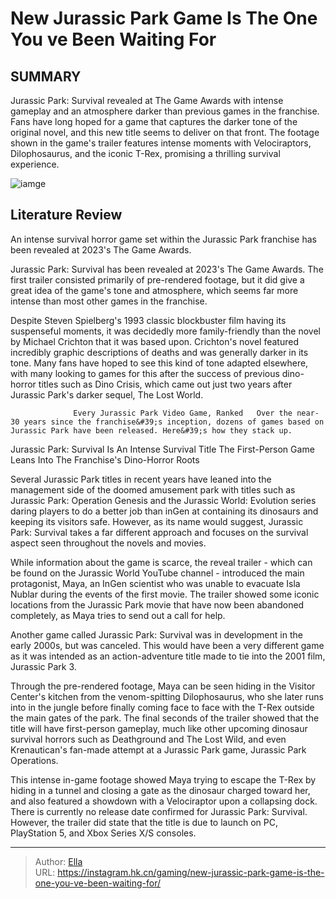 # New Jurassic Park Game Is The One You ve Been Waiting For


## SUMMARY 



  Jurassic Park: Survival revealed at The Game Awards with intense gameplay and an atmosphere darker than previous games in the franchise.   Fans have long hoped for a game that captures the darker tone of the original novel, and this new title seems to deliver on that front.   The footage shown in the game&#39;s trailer features intense moments with Velociraptors, Dilophosaurus, and the iconic T-Rex, promising a thrilling survival experience.  

![iamge](https://static1.srcdn.com/wordpress/wp-content/uploads/2023/12/jp-survival-tga.jpg)

## Literature Review

An intense survival horror game set within the Jurassic Park franchise has been revealed at 2023&#39;s The Game Awards.




Jurassic Park: Survival has been revealed at 2023&#39;s The Game Awards. The first trailer consisted primarily of pre-rendered footage, but it did give a great idea of the game&#39;s tone and atmosphere, which seems far more intense than most other games in the franchise.




Despite Steven Spielberg&#39;s 1993 classic blockbuster film having its suspenseful moments, it was decidedly more family-friendly than the novel by Michael Crichton that it was based upon. Crichton&#39;s novel featured incredibly graphic descriptions of deaths and was generally darker in its tone. Many fans have hoped to see this kind of tone adapted elsewhere, with many looking to games for this after the success of previous dino-horror titles such as Dino Crisis, which came out just two years after Jurassic Park&#39;s darker sequel, The Lost World.

                  Every Jurassic Park Video Game, Ranked   Over the near-30 years since the franchise&#39;s inception, dozens of games based on Jurassic Park have been released. Here&#39;s how they stack up.   


 Jurassic Park: Survival Is An Intense Survival Title 
The First-Person Game Leans Into The Franchise&#39;s Dino-Horror Roots
         




Several Jurassic Park titles in recent years have leaned into the management side of the doomed amusement park with titles such as Jurassic Park: Operation Genesis and the Jurassic World: Evolution series daring players to do a better job than inGen at containing its dinosaurs and keeping its visitors safe. However, as its name would suggest, Jurassic Park: Survival takes a far different approach and focuses on the survival aspect seen throughout the novels and movies.


 

While information about the game is scarce, the reveal trailer - which can be found on the Jurassic World YouTube channel - introduced the main protagonist, Maya, an InGen scientist who was unable to evacuate Isla Nublar during the events of the first movie. The trailer showed some iconic locations from the Jurassic Park movie that have now been abandoned completely, as Maya tries to send out a call for help.






Another game called Jurassic Park: Survival was in development in the early 2000s, but was canceled. This would have been a very different game as it was intended as an action-adventure title made to tie into the 2001 film, Jurassic Park 3.




Through the pre-rendered footage, Maya can be seen hiding in the Visitor Center&#39;s kitchen from the venom-spitting Dilophosaurus, who she later runs into in the jungle before finally coming face to face with the T-Rex outside the main gates of the park. The final seconds of the trailer showed that the title will have first-person gameplay, much like other upcoming dinosaur survival horrors such as Deathground and The Lost Wild, and even Krenautican&#39;s fan-made attempt at a Jurassic Park game, Jurassic Park Operations.

This intense in-game footage showed Maya trying to escape the T-Rex by hiding in a tunnel and closing a gate as the dinosaur charged toward her, and also featured a showdown with a Velociraptor upon a collapsing dock. There is currently no release date confirmed for Jurassic Park: Survival. However, the trailer did state that the title is due to launch on PC, PlayStation 5, and Xbox Series X/S consoles.






---

> Author: [Ella](https://instagram.hk.cn/)  
> URL: https://instagram.hk.cn/gaming/new-jurassic-park-game-is-the-one-you-ve-been-waiting-for/  

